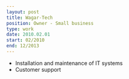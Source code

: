 ```yaml
---
layout: post
title: Wagar-Tech
position: Owner - Small business
type: work
date: 2010.02.01
start: 02/2010
end: 12/2013
---
```

- Installation and maintenance of IT systems
- Customer support
